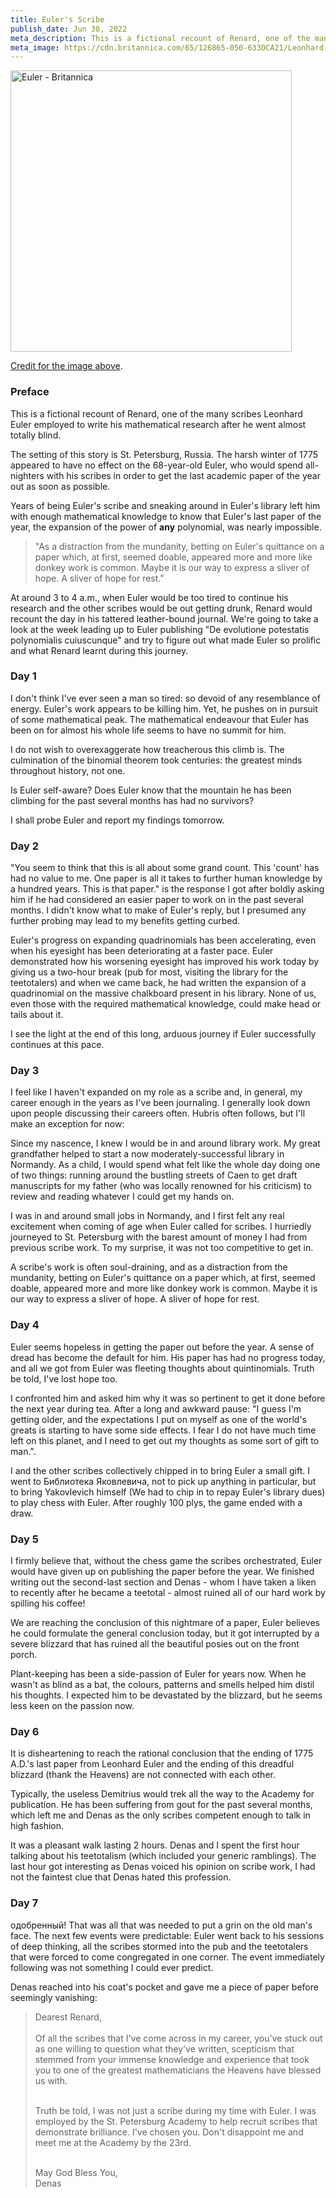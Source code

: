 ```yaml
---
title: Euler's Scribe
publish_date: Jun 30, 2022
meta_description: This is a fictional recount of Renard, one of the many scribes Leonhard Euler employed to write his mathematical research after he went almost totally blind.
meta_image: https://cdn.britannica.com/65/126865-050-633DCA21/Leonhard-Euler.jpg
---
```


<img src="https://cdn.britannica.com/65/126865-050-633DCA21/Leonhard-Euler.jpg" alt="Euler - Britannica" height=450px />

[Credit for the image above](https://www.britannica.com/biography/Leonhard-Euler).

### Preface

This is a fictional recount of Renard, one of the many scribes Leonhard Euler employed to write his mathematical research after he went almost totally blind.

The setting of this story is St. Petersburg, Russia. The harsh winter of 1775 appeared to have no effect on the 68-year-old Euler, who would spend all-nighters with his scribes in order to get the last academic paper of the year out as soon as possible.

Years of being Euler's scribe and sneaking around in Euler's library left him with enough mathematical knowledge to know that Euler's last paper of the year, the expansion of the power of **any** polynomial, was nearly impossible.

> "As a distraction from the mundanity, betting on Euler's quittance on a paper which, at first, seemed doable, appeared more and more like donkey work is common. Maybe it is our way to express a sliver of hope. A sliver of hope for rest."

At around 3 to 4 a.m., when Euler would be too tired to continue his research and the other scribes would be out getting drunk, Renard would recount the day in his tattered leather-bound journal. We're going to take a look at the week leading up to Euler publishing "De evolutione potestatis polynomialis cuiuscunque" and try to figure out what made Euler so prolific and what Renard learnt during this journey.

### Day 1

I don't think I've ever seen a man so tired: so devoid of any resemblance of energy. Euler's work appears to be killing him. Yet, he pushes on in pursuit of some mathematical peak. The mathematical endeavour that Euler has been on for almost his whole life seems to have no summit for him.

I do not wish to overexaggerate how treacherous this climb is. The culmination of the binomial theorem took centuries: the greatest minds throughout history, not one.

Is Euler self-aware? Does Euler know that the mountain he has been climbing for the past several months has had no survivors?

I shall probe Euler and report my findings tomorrow.

### Day 2

"You seem to think that this is all about some grand count. This 'count' has had no value to me. One paper is all it takes to further human knowledge by a hundred years. This is that paper." is the response I got after boldly asking him if he had considered an easier paper to work on in the past several months. I didn't know what to make of Euler's reply, but I presumed any further probing may lead to my benefits getting curbed.

Euler's progress on expanding quadrinomials has been accelerating, even when his eyesight has been deteriorating at a faster pace. Euler demonstrated how his worsening eyesight has improved his work today by giving us a two-hour break (pub for most, visiting the library for the teetotalers) and when we came back, he had written the expansion of a quadrinomial on the massive chalkboard present in his library. None of us, even those with the required mathematical knowledge, could make head or tails about it.

I see the light at the end of this long, arduous journey if Euler successfully continues at this pace.

### Day 3

I feel like I haven't expanded on my role as a scribe and, in general, my career enough in the years as I've been journaling. I generally look down upon people discussing their careers often. Hubris often follows, but I'll make an exception for now:

Since my nascence, I knew I would be in and around library work. My great grandfather helped to start a now moderately-successful library in Normandy. As a child, I would spend what felt like the whole day doing one of two things: running around the bustling streets of Caen to get draft manuscripts for my father (who was locally renowned for his criticism) to review and reading whatever I could get my hands on.

I was in and around small jobs in Normandy, and I first felt any real excitement when coming of age when Euler called for scribes. I hurriedly journeyed to St. Petersburg with the barest amount of money I had from previous scribe work. To my surprise, it was not too competitive to get in.

A scribe's work is often soul-draining, and as a distraction from the mundanity, betting on Euler's quittance on a paper which, at first, seemed doable, appeared more and more like donkey work is common. Maybe it is our way to express a sliver of hope. A sliver of hope for rest.

### Day 4

Euler seems hopeless in getting the paper out before the year. A sense of dread has become the default for him. His paper has had no progress today, and all we got from Euler was fleeting thoughts about quintinomials. Truth be told, I've lost hope too.

I confronted him and asked him why it was so pertinent to get it done before the next year during tea. After a long and awkward pause: "I guess I'm getting older, and the expectations I put on myself as one of the world's greats is starting to have some side effects. I fear I do not have much time left on this planet, and I need to get out my thoughts as some sort of gift to man.".

I and the other scribes collectively chipped in to bring Euler a small gift. I went to Библиотека Яковлевича, not to pick up anything in particular, but to bring Yakovlevich himself (We had to chip in to repay Euler's library dues) to play chess with Euler. After roughly 100 plys, the game ended with a draw.

### Day 5

I firmly believe that, without the chess game the scribes orchestrated, Euler would have given up on publishing the paper before the year. We finished writing out the second-last section and Denas - whom I have taken a liken to recently after he became a teetotal - almost ruined all of our hard work by spilling his coffee!

We are reaching the conclusion of this nightmare of a paper, Euler believes he could formulate the general conclusion today, but it got interrupted by a severe blizzard that has ruined all the beautiful posies out on the front porch.

Plant-keeping has been a side-passion of Euler for years now. When he wasn't as blind as a bat, the colours, patterns and smells helped him distil his thoughts. I expected him to be devastated by the blizzard, but he seems less keen on the passion now.

### Day 6

It is disheartening to reach the rational conclusion that the ending of 1775 A.D.'s last paper from Leonhard Euler and the ending of this dreadful blizzard (thank the Heavens) are not connected with each other.

Typically, the useless Demitrius would trek all the way to the Academy for publication. He has been suffering from gout for the past several months, which left me and Denas as the only scribes competent enough to talk in high fashion.

It was a pleasant walk lasting 2 hours. Denas and I spent the first hour talking about his teetotalism (which included your generic ramblings). The last hour got interesting as Denas voiced his opinion on scribe work, I had not the faintest clue that Denas hated this profession.

### Day 7

одобренный! That was all that was needed to put a grin on the old man's face. The next few events were predictable: Euler went back to his sessions of deep thinking, all the scribes stormed into the pub and the teetotalers that were forced to come congregated in one corner. The event immediately following was not something I could ever predict.

Denas reached into his coat's pocket and gave me a piece of paper before seemingly vanishing:

<blockquote>
Dearest Renard, <br /> <br />
Of all the scribes that I've come across in my career, you've stuck out as one willing to question what they've written, scepticism that stemmed from your immense knowledge and experience that took you to one of the greatest mathematicians the Heavens have blessed us with. <br /> <br />

Truth be told, I was not just a scribe during my time with Euler. I was employed by the St. Petersburg Academy to help recruit scribes that demonstrate brilliance. I've chosen you. Don't disappoint me and meet me at the Academy by the 23rd. <br /> <br />

May God Bless You, <br />
Denas

</blockquote>
